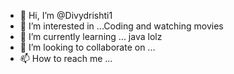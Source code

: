- 👋 Hi, I’m @Divydrishti1
- 👀 I’m interested in ...Coding and watching movies
- 🌱 I’m currently learning ... java lolz
- 💞️ I’m looking to collaborate on ...
- 📫 How to reach me ...

<!---
Divydrishti1/Divydrishti1 is a ✨ special ✨ repository because its `README.md` (this file) appears on your GitHub profile.
You can click the Preview link to take a look at your changes.
--->

